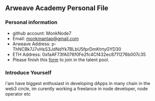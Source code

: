 ## Arweave Academy Personal File

### Personal information

- github account: MonkNode7
- Email: monkmantap@gmail.com
- Arweave Address: p-ThNCBk7J7vHsS3JdNdYk7BLbU5fprDmKtrtyGYD30
- ETH Address: 0xfaAF73fA076f0Fe2fc4Cf432ec8711276b007c35
- Please finish this [form](https://docs.google.com/forms/d/e/1FAIpQLSfWA5fIIcBgmRppm3jNz5vmf9Mai_QMVil-2pO4r7YKn_Zhtw/viewform?usp=sf_link) to join in the talent pool.

### Introduce Yourself
 i'am have biggest enthusiast in developing dApps in many chain in the web3 circle, im curently working a freelance in node developer, node operator etc
